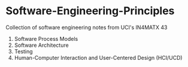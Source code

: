 # Software-Engineering-Principles
Collection of software engineering notes from UCI's IN4MATX 43

1. Software Process Models
2. Software Architecture
3. Testing 
4. Human-Computer Interaction and User-Centered Design (HCI/UCD)
